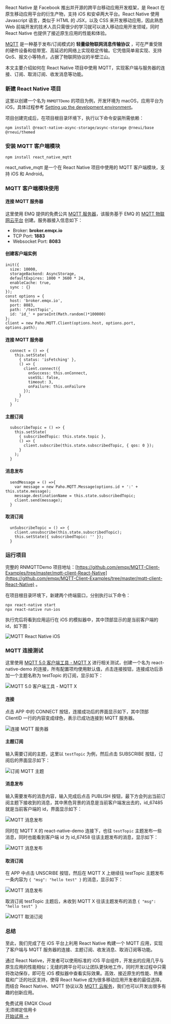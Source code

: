 React Native 是 Facebook 推出并开源的跨平台移动应用开发框架，是 React 在原生移动应用平台的衍生产物，支持 iOS 和安卓两大平台。React Native 使用 Javascript 语言，类似于 HTML 的 JSX，以及 CSS 来开发移动应用，因此熟悉 Web 前端开发的技术人员只需很少的学习就可以进入移动应用开发领域，同时 React Native 也提供了接近原生应用的性能和体验。

[MQTT](https://www.emqx.com/zh/mqtt) 是一种基于发布/订阅模式的 **轻量级物联网消息传输协议** ，可在严重受限的硬件设备和低带宽、高延迟的网络上实现稳定传输。它凭借简单易实现、支持 QoS、报文小等特点，占据了物联网协议的半壁江山。

本文主要介绍如何在 React Native 项目中使用 MQTT，实现客户端与服务器的连接、订阅、取消订阅、收发消息等功能。

### 新建 React Native 项目

这里以创建一个名为 `RNMQTTDemo` 的项目为例，开发环境为 macOS，应用平台为 iOS，具体过程参考 [Setting up the development environment](https://reactnative.dev/docs/environment-setup)。

项目创建完成后，在项目根目录环境下，执行以下命令安装所需依赖：

```
npm install @react-native-async-storage/async-storage @rneui/base @rneui/themed
```

### 安装 MQTT 客户端模块

```
npm install react_native_mqtt
```

react_native_mqtt 是一个在 React Native 项目中使用的 MQTT 客户端模块，支持 iOS 和 Android。

### MQTT 客户端模块使用

#### 连接 MQTT 服务器

这里使用 EMQ 提供的免费公共 [MQTT 服务器](https://www.emqx.com/zh/mqtt/public-mqtt5-broker)，该服务基于 EMQ 的 [MQTT 物联网云平台](https://www.emqx.com/zh/cloud) 创建。服务器接入信息如下：

- Broker: **broker.emqx.io**
- TCP Port: **1883**
- Websocket Port: **8083**

#### 创建客户端实例

```
init({
  size: 10000,
  storageBackend: AsyncStorage,
  defaultExpires: 1000 * 3600 * 24,
  enableCache: true,
  sync : {}
});
const options = {
  host: 'broker.emqx.io',
  port: 8083,
  path: '/testTopic',
  id: 'id_' + parseInt(Math.random()*100000)
};
client = new Paho.MQTT.Client(options.host, options.port, options.path);
```

#### 连接 MQTT 服务器

```
  connect = () => {
    this.setState(
      { status: 'isFetching' },
      () => {
        client.connect({
          onSuccess: this.onConnect,
          useSSL: false,
          timeout: 3,
          onFailure: this.onFailure
        });
      }
    );
  }
```

#### 主题订阅

```
  subscribeTopic = () => {
    this.setState(
      { subscribedTopic: this.state.topic },
      () => {
        client.subscribe(this.state.subscribedTopic, { qos: 0 });
      }
    );
  }
```

#### 消息发布

```
  sendMessage = () =>{
    var message = new Paho.MQTT.Message(options.id + ':' + this.state.message);
    message.destinationName = this.state.subscribedTopic;
    client.send(message);
  }
```

#### 取消订阅

```
  unSubscribeTopic = () => {
    client.unsubscribe(this.state.subscribedTopic);
    this.setState({ subscribedTopic: '' });
  }
```

### 运行项目

完整的 RNMQTTDemo 项目地址：[https://github.com/emqx/MQTT-Client-Examples/tree/master/mqtt-client-React-Native](https://github.com/emqx/MQTT-Client-Examples/tree/master/mqtt-client-React-Native) 。

在项目根目录环境下，新建两个终端窗口，分别执行以下命令：

```
npx react-native start
npx react-native run-ios
```

执行完后将看到应用运行在 iOS 的模拟器中，其中顶部显示的是当前客户端的 id，如下图：

![MQTT React Native iOS](https://assets.emqx.com/images/180f325e5b2ff3d34be952a9df99aff2.png)

### MQTT 连接测试

这里使用 [MQTT 5.0 客户端工具 - MQTT X](https://mqttx.app/zh) 进行相关测试，创建一个名为 react-native-demo 的连接，所有配置项均使用默认值，点击连接按钮，连接成功后添加一个主题名称为 testTopic 的订阅，显示如下：

![MQTT 5.0 客户端工具 - MQTT X](https://assets.emqx.com/images/f4b8a59a025f95cf712c26e9482419d3.png)

#### 连接

点击 APP 中的 CONNECT 按钮，连接成功后的界面显示如下，其中顶部 ClientID 一行的内容变成绿色，表示已成功连接到 MQTT 服务器。

![连接 MQTT 服务器](https://assets.emqx.com/images/2191362e7bf727560de823815ad9bce5.png)

#### 主题订阅

输入需要订阅的主题，这里以 `testTopic` 为例，然后点击 SUBSCRIBE 按钮，订阅后的界面显示如下：

![订阅 MQTT 主题](https://assets.emqx.com/images/563ad2c30b75d75a1b9b30442d53edd6.png)

#### 消息发布

输入需要发布的消息内容，输入完成后点击 PUBLISH 按钮，最下方会列出当前订阅主题下接收到的消息，其中黑色背景的消息是当前客户端发出去的，id_67485 就是当前客户端的 id，界面显示如下：

![MQTT 消息发布](https://assets.emqx.com/images/b6cc5c392784791198c10660380dd39c.png)

同时在 MQTT X 的 react-native-demo 连接下，也往 `testTopic` 主题发布一些消息，同时也能看到客户端 id 为 id_67458 往该主题发布的消息，显示如下：

![MQTT 消息发布](https://assets.emqx.com/images/2aec69acb78aeddc53cc11531298e697.png)

#### 取消订阅

在 APP 中点击 UNSCRIBE 按钮，然后在 MQTT X 上继续往 testTopic 主题发布一条内容为 `{ "msg": "hello test" }` 的消息，显示如下：

![MQTT 消息发布](https://assets.emqx.com/images/c9c7b3cb40785fbf111b6c6487774fa0.png)

取消订阅 testTopic 主题后，未收到 MQTT X 往该主题发布的消息 `{ "msg": "hello test" }`

![MQTT 取消订阅](https://assets.emqx.com/images/27caa87029972c19f711ba986b3638e8.png)


### 总结

至此，我们完成了在 iOS 平台上利用 React Native 构建一个 MQTT 应用，实现了客户端与 MQTT 服务器的连接、主题订阅、收发消息、取消订阅等功能。

通过 React Native，开发者可以使用标准的 iOS 平台组件，开发出的应用几乎与原生应用的性能相似；无缝的跨平台可以让团队更快地工作，同时开发过程中只需将改动保存，即可在 iOS 模拟器中查看实际效果。高效、接近原生的性能、热重载和广泛的社区支持，使得 React Native 成为很多移动应用开发者的最佳选择，而结合 React Native、MQTT 协议以及 [MQTT 云服务](https://www.emqx.com/zh/cloud)，我们也可以开发出很多有趣的创新应用。


<section class="promotion">
    <div>
        免费试用 EMQX Cloud
        <div class="is-size-14 is-text-normal has-text-weight-normal">无须绑定信用卡</div>
    </div>
    <a href="https://www.emqx.com/zh/signup?continue=https://cloud.emqx.com/console/deployments/0?oper=new" class="button is-gradient px-5">开始试用 →</a>
</section>

